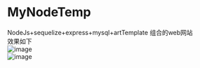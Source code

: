 # MyNodeTemp
NodeJs+sequelize+express+mysql+artTemplate 组合的web网站
<br/>
效果如下
<br/>
![image](https://pan.baidu.com/s/1qYeUoIK)
<br/>
![image](https://pan.baidu.com/s/1qYqz8GO)
